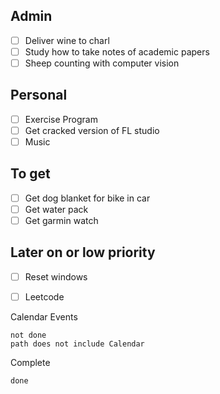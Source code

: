 ## Admin
- [ ] Deliver wine to charl
- [ ] Study how to take notes of academic papers
- [ ] Sheep counting with computer vision
## Personal
- [ ] Exercise Program
- [ ] Get cracked version of FL studio
- [ ] Music
## To get
- [ ] Get dog blanket for bike in car
- [ ] Get water pack
- [ ] Get garmin watch
## Later on or low priority
- [ ] Reset windows
- [ ] Leetcode










Calendar Events

```tasks
not done
path does not include Calendar

```

Complete
```tasks
done
```
